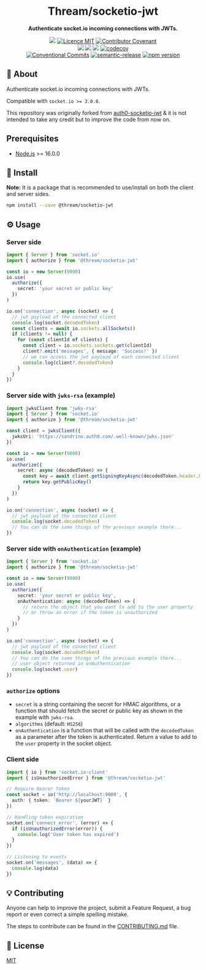 <h1 align="center">Thream/socketio-jwt</h1>

<p align="center">
  <strong>Authenticate socket.io incoming connections with JWTs.</strong>
</p>

<p align="center">
  <a href="./CONTRIBUTING.md"><img src="https://img.shields.io/badge/PRs-welcome-brightgreen.svg?style=flat" /></a>
  <a href="./LICENSE"><img src="https://img.shields.io/badge/licence-MIT-blue.svg" alt="Licence MIT"/></a>
  <a href="./CODE_OF_CONDUCT.md"><img src="https://img.shields.io/badge/Contributor%20Covenant-v2.0%20adopted-ff69b4.svg" alt="Contributor Covenant" /></a>
  <br/>
  <a href="https://github.com/Thream/socketio-jwt/actions/workflows/build.yml"><img src="https://github.com/Thream/socketio-jwt/actions/workflows/build.yml/badge.svg?branch=develop" /></a>
  <a href="https://github.com/Thream/socketio-jwt/actions/workflows/lint.yml"><img src="https://github.com/Thream/socketio-jwt/actions/workflows/lint.yml/badge.svg?branch=develop" /></a>
  <a href="https://github.com/Thream/socketio-jwt/actions/workflows/test.yml"><img src="https://github.com/Thream/socketio-jwt/actions/workflows/test.yml/badge.svg?branch=develop" /></a>
  <a href="https://codecov.io/gh/Thream/socketio-jwt"><img src="https://codecov.io/gh/Thream/socketio-jwt/branch/develop/graph/badge.svg" alt="codecov" /></a>
  <br />
  <a href="https://conventionalcommits.org"><img src="https://img.shields.io/badge/Conventional%20Commits-1.0.0-yellow.svg" alt="Conventional Commits" /></a>
  <a href="https://github.com/semantic-release/semantic-release"><img src="https://img.shields.io/badge/%20%20%F0%9F%93%A6%F0%9F%9A%80-semantic--release-e10079.svg" alt="semantic-release" /></a>
  <a href="https://www.npmjs.com/package/@thream/socketio-jwt"><img src="https://img.shields.io/npm/v/@thream/socketio-jwt.svg" alt="npm version"></a>
</p>

## 📜 About

Authenticate socket.io incoming connections with JWTs.

Compatible with `socket.io >= 3.0.0`.

This repository was originally forked from [auth0-socketio-jwt](https://github.com/auth0-community/auth0-socketio-jwt) & it is not intended to take any credit but to improve the code from now on.

## Prerequisites

- [Node.js](https://nodejs.org/) >= 16.0.0

## 💾 Install

**Note:** It is a package that is recommended to use/install on both the client and server sides.

```sh
npm install --save @thream/socketio-jwt
```

## ⚙️ Usage

### Server side

```ts
import { Server } from 'socket.io'
import { authorize } from '@thream/socketio-jwt'

const io = new Server(9000)
io.use(
  authorize({
    secret: 'your secret or public key'
  })
)

io.on('connection', async (socket) => {
  // jwt payload of the connected client
  console.log(socket.decodedToken)
  const clients = await io.sockets.allSockets()
  if (clients != null) {
    for (const clientId of clients) {
      const client = io.sockets.sockets.get(clientId)
      client?.emit('messages', { message: 'Success!' })
      // we can access the jwt payload of each connected client
      console.log(client?.decodedToken)
    }
  }
})
```

### Server side with `jwks-rsa` (example)

```ts
import jwksClient from 'jwks-rsa'
import { Server } from 'socket.io'
import { authorize } from '@thream/socketio-jwt'

const client = jwksClient({
  jwksUri: 'https://sandrino.auth0.com/.well-known/jwks.json'
})

const io = new Server(9000)
io.use(
  authorize({
    secret: async (decodedToken) => {
      const key = await client.getSigningKeyAsync(decodedToken.header.kid)
      return key.getPublicKey()
    }
  })
)

io.on('connection', async (socket) => {
  // jwt payload of the connected client
  console.log(socket.decodedToken)
  // You can do the same things of the previous example there...
})
```

### Server side with `onAuthentication` (example)

```ts
import { Server } from 'socket.io'
import { authorize } from '@thream/socketio-jwt'

const io = new Server(9000)
io.use(
  authorize({
    secret: 'your secret or public key',
    onAuthentication: async (decodedToken) => {
      // return the object that you want to add to the user property
      // or throw an error if the token is unauthorized
    }
  })
)

io.on('connection', async (socket) => {
  // jwt payload of the connected client
  console.log(socket.decodedToken)
  // You can do the same things of the previous example there...
  // user object returned in onAuthentication
  console.log(socket.user)
})
```

### `authorize` options

- `secret` is a string containing the secret for HMAC algorithms, or a function that should fetch the secret or public key as shown in the example with `jwks-rsa`.
- `algorithms` (default: `HS256`)
- `onAuthentication` is a function that will be called with the `decodedToken` as a parameter after the token is authenticated. Return a value to add to the `user` property in the socket object.

### Client side

```ts
import { io } from 'socket.io-client'
import { isUnauthorizedError } from '@thream/socketio-jwt'

// Require Bearer Token
const socket = io('http://localhost:9000', {
  auth: { token: `Bearer ${yourJWT}` }
})

// Handling token expiration
socket.on('connect_error', (error) => {
  if (isUnauthorizedError(error)) {
    console.log('User token has expired')
  }
})

// Listening to events
socket.on('messages', (data) => {
  console.log(data)
})
```

## 💡 Contributing

Anyone can help to improve the project, submit a Feature Request, a bug report or even correct a simple spelling mistake.

The steps to contribute can be found in the [CONTRIBUTING.md](./CONTRIBUTING.md) file.

## 📄 License

[MIT](./LICENSE)
